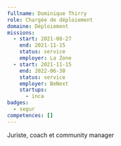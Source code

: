 ```yaml
---
fullname: Dominique Thirry
role: Chargée de déploiement
domaine: Déploiement
missions:
  - start: 2021-08-27
    end: 2021-11-15
    status: service
    employer: La Zone
  - start: 2021-11-15
    end: 2022-06-30
    status: service
    employer: BeNext
    startups:
      - inca
badges:
  - segur
competences: []
---
```


Juriste, coach et community manager

